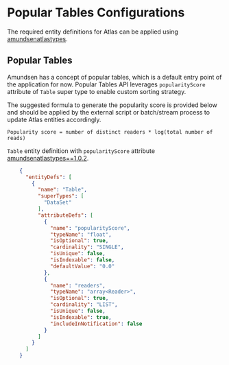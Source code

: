 # Popular Tables Configurations 

The required entity definitions for Atlas can be applied using [amundsenatlastypes](https://github.com/dwarszawski/amundsen-atlas-types/blob/master/README.md#kickstart-apache-atlas). 


Popular Tables
--------------
Amundsen has a concept of popular tables, which is a default entry point of the application for now. 
Popular Tables API leverages `popularityScore` attribute of `Table` super type to enable custom sorting strategy.
  
The suggested formula to generate the popularity score is provided below and should be applied by the external script or batch/stream process to update Atlas entities accordingly.
```
Popularity score = number of distinct readers * log(total number of reads)
``` 

`Table` entity definition with `popularityScore` attribute [amundsenatlastypes==1.0.2](https://github.com/dwarszawski/amundsen-atlas-types/blob/master/amundsenatlastypes/schema/01_2_table_schema.json). 

```json
    {
      "entityDefs": [
        {
          "name": "Table",
          "superTypes": [
            "DataSet"
          ],
          "attributeDefs": [
            {
              "name": "popularityScore",
              "typeName": "float",
              "isOptional": true,
              "cardinality": "SINGLE",
              "isUnique": false,
              "isIndexable": false,
              "defaultValue": "0.0"
            },
            {
              "name": "readers",
              "typeName": "array<Reader>",
              "isOptional": true,
              "cardinality": "LIST",
              "isUnique": false,
              "isIndexable": true,
              "includeInNotification": false
            }
          ]
        }
      ]
    }
```